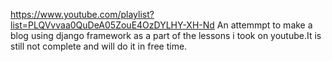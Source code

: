 https://www.youtube.com/playlist?list=PLQVvvaa0QuDeA05ZouE4OzDYLHY-XH-Nd
An attemmpt to make a blog using django framework as a part of the lessons i took on youtube.It is still not complete and will do it in free time.
